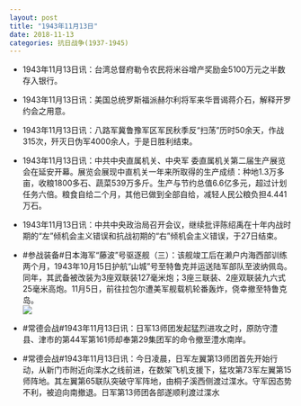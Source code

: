 ```yaml
---
layout: post
title: "1943年11月13日"
date: 2018-11-13
categories: 抗日战争(1937-1945)
---
```


<meta name="referrer" content="no-referrer" />

- 1943年11月13日讯：台湾总督府勒令农民将米谷增产奖励金5100万元之半数存入银行。 

- 1943年11月13日讯：美国总统罗斯福派赫尔利将军来华晋谒蒋介石，解释开罗约会之用意。 

- 1943年11月13日讯：八路军冀鲁豫军区军民秋季反“扫荡”历时50余天，作战315次，歼灭日伪军4000余人，于是日胜利结束。 

- 1943年11月13日讯：中共中央直属机关、中央军 委直属机关第二届生产展览会在延安开幕。展览会展现中直机关一年来所取得的生产成绩：种地1.3万多亩，收粮1800多石、蔬菜539万多斤。生产与节约总值6.6亿多元，超过计划任务六倍。粮食自给二个月，其他已做到全部自给，减轻人民公粮负担4.441万石。 

- 1943年11月13日讯：中共中央政治局召开会议，继续批评陈绍禹在十年内战时期的“左”倾机会主义错误和抗战初期的“右”倾机会主义错误，于27日结束。 

- #参战装备#日本海军“藤波”号驱逐舰（三）：该舰竣工后在濑户内海西部训练两个月，1943年10月15日护航“山城”号至特鲁克并运送陆军部队至波纳佩岛。同年，其武备被改装为3座双联装127毫米炮；3座三联装、2座双联装九六式25毫米高炮。11月5日，前往拉包尔遭美军舰载机轮番轰炸，侥幸撤至特鲁克岛。 <br/><img src="https://wx1.sinaimg.cn/large/aca367d8ly1fx67eqvtssj20fi0b8dh1.jpg" />

- #常德会战#1943年11月13日讯：日军13师团发起猛烈进攻之时，原防守澧县、津市的第44军第161师却奉第29集团军的命令撤至澧水南岸。 

- #常德会战#1943年11月13日讯：今日凌晨，日军左翼第13师团首先开始行动，从新门市附近向渫水之线前进，在数架飞机支援下，猛攻第73军左翼第15师阵地。其左翼第65联队突破守军阵地，由桐子溪西侧渡过渫水。守军因态势不利，被迫向南撤退。日军第13师团各部遂顺利渡过渫水 

